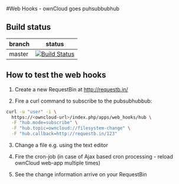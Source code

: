 #Web Hooks - ownCloud goes puhsubbubhub

Build status
------------

| branch      | status |
| ----------- | ------ |
| master      | [![Build Status](https://travis-ci.org/owncloud/web_hooks.png?branch=master)](https://travis-ci.org/owncloud/web_hooks) |


How to test the web hooks
-------------------------

1. Create a new RequestBin at http://requestb.in/

2. Fire a curl command to subscribe to the pubsubhubbub:
  ```sh
  curl -u "user" -i \
    https://<owncloud-url>/index.php/apps/web_hooks/hub \
    -F "hub.mode=subscribe" \
    -F "hub.topic=owncloud://filesystem-change" \
    -F "hub.callback=http://requestb.in/123"
  ```

3. Change a file e.g. using the text editor

4. Fire the cron-job (in case of Ajax based cron processing - reload ownCloud web-app multiple times)

5. See the change information arrive on your RequestBin
